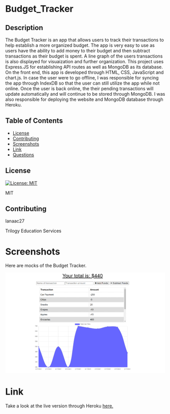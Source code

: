 # Budget_Tracker
## Description

The Budget Tracker is an app that allows users to track their transactions to help establish a more organized budget. The app is very easy to use as users have the ability to add money to their budget and then subtract transactions as their budget is spent. A line graph of the users transactions is also displayed for visuaization and further organization. This project uses Express.JS for establishing API routes as well as MongoDB as its database. On the front end, this app is developed through HTML, CSS, JavaScript and chart.js. In case the user were to go offline, I was responsible for syncing the app through IndexDB so that the user can still utilize the app while not online. Once the user is back online, the their pending transactions will update automatically and will continue to be stored through MongoDB. I was also responsible for deploying the website and MongoDB database through Heroku.

## Table of Contents

* [License](#license)
* [Contributing](#contributing)
* [Screenshots](#screenshots)
* [Link](#link)
* [Questions](#questions)

## License

[![License: MIT](https://img.shields.io/badge/License-MIT-yellow.svg)](https://opensource.org/licenses/MIT)

MIT

## Contributing

Ianaac27

Trilogy Education Services

# Screenshots
Here are mocks of the Budget Tracker.

![Budget_Tracker](public/screenshot.png)

# Link
Take a look at the live version through Heroku [here.](https://workout-tracker-ifc.herokuapp.com/)
